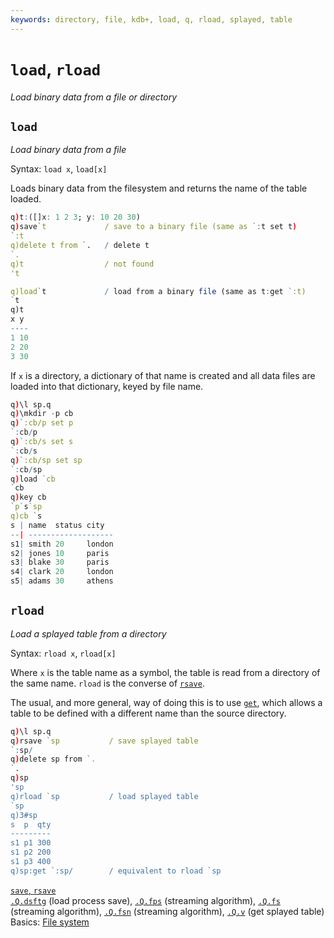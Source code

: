 ```yaml
---
keywords: directory, file, kdb+, load, q, rload, splayed, table
---
```


# `load`, `rload`

_Load binary data from a file or directory_



## `load`

_Load binary data from a file_

Syntax: `load x`, `load[x]`

Loads binary data from the filesystem and returns the name of the table loaded.

```q
q)t:([]x: 1 2 3; y: 10 20 30)
q)save`t             / save to a binary file (same as `:t set t)
`:t
q)delete t from `.   / delete t
`.
q)t                  / not found
't

q)load`t             / load from a binary file (same as t:get `:t)
`t
q)t
x y
----
1 10
2 20
3 30
```

If `x` is a directory, a dictionary of that name is created and all data files are loaded into that dictionary, keyed by file name.

```q
q)\l sp.q
q)\mkdir -p cb
q)`:cb/p set p
`:cb/p
q)`:cb/s set s
`:cb/s
q)`:cb/sp set sp
`:cb/sp
q)load `cb
`cb
q)key cb
`p`s`sp
q)cb `s
s | name  status city
--| -------------------
s1| smith 20     london
s2| jones 10     paris
s3| blake 30     paris
s4| clark 20     london
s5| adams 30     athens
```


## `rload`

_Load a splayed table from a directory_

Syntax: `rload x`, `rload[x]`

Where `x` is the table name as a symbol, the table is read from a directory of the same name. `rload` is the converse of [`rsave`](save.md#rsave). 

The usual, and more general, way of doing this is to use [`get`](get.md), which allows a table to be defined with a different name than the source directory.

```q
q)\l sp.q
q)rsave `sp           / save splayed table
`:sp/
q)delete sp from `.
`.
q)sp
'sp
q)rload `sp           / load splayed table
`sp
q)3#sp
s  p  qty
---------
s1 p1 300
s1 p2 200
s1 p3 400
q)sp:get `:sp/        / equivalent to rload `sp
```


<i class="far fa-hand-point-right"></i> 
[`save`, `rsave`](save.md)  
[`.Q.dsftg`](dotq.md#qdsftg-load-process-save) (load process save), 
[`.Q.fps`](dotq.md#qfps-streaming-algorithm) (streaming algorithm), 
[`.Q.fs`](dotq.md#qfs-streaming-algorithm) (streaming algorithm), 
[`.Q.fsn`](dotq.md#qfsn-streaming-algorithm) (streaming algorithm), 
[`.Q.v`](dotq.md#qv-value) (get splayed table)   
Basics: [File system](../basics/files.md)



